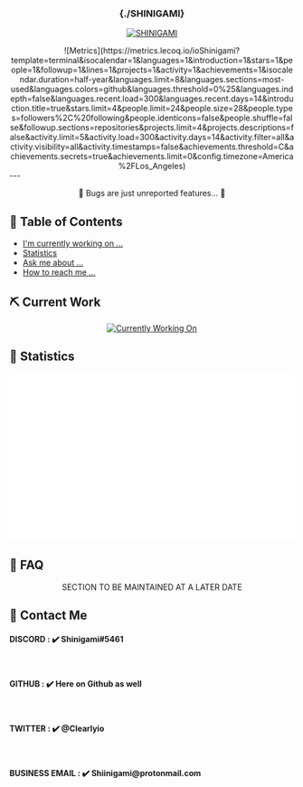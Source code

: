 <h3 align="center">{./SHINIGAMI}</h3>
<p align="center">
  <a href="" rel="noopener">
 <img width=200px height=200px src="https://cdn.discordapp.com/attachments/821973712839639052/821973747765608508/hiclipart.com.png" alt="SHINIGAMI"></a>
</p>
<div align="center">
 ![Metrics](https://metrics.lecoq.io/ioShinigami?template=terminal&isocalendar=1&languages=1&introduction=1&stars=1&people=1&followup=1&lines=1&projects=1&activity=1&achievements=1&isocalendar.duration=half-year&languages.limit=8&languages.sections=most-used&languages.colors=github&languages.threshold=0%25&languages.indepth=false&languages.recent.load=300&languages.recent.days=14&introduction.title=true&stars.limit=4&people.limit=24&people.size=28&people.types=followers%2C%20following&people.identicons=false&people.shuffle=false&followup.sections=repositories&projects.limit=4&projects.descriptions=false&activity.limit=5&activity.load=300&activity.days=14&activity.filter=all&activity.visibility=all&activity.timestamps=false&achievements.threshold=C&achievements.secrets=true&achievements.limit=0&config.timezone=America%2FLos_Angeles)
</div>
---

<p align="center"> 🤖 Bugs are just unreported features... 🤖
    <br> 
</p>

## 📝 Table of Contents

- [I'm currently working on ...](#current_work)
- [Statistics](#stats)
- [Ask me about ...](#faq)
- [How to reach me ...](#contact)

## ⛏️ Current Work <a name = "current_work"></a>
<p align="center">
  <a href="" rel="noopener">
 <img  src="https://i.imgur.com/37KtQYB.png" alt="Currently Working On"></a>
</p>

## 🏁 Statistics <a name = "stats"></a>
<p align="center">
  <a href="" rel="noopener">
 <img  src="https://raw.githubusercontent.com/ioShinigami/github-stats/ca31145536262e91905382603fd5ba4a456dee23/generated/languages.svg" alt="Languages"></a>
</p>

## 🎈 FAQ <a name = "faq"></a>

<p align="center">
SECTION TO BE MAINTAINED AT A LATER DATE
    <br> 
</p>


## 💭 Contact Me <a name = "contact"></a>

<p align="center">
<h4> DISCORD : ✔️ Shinigami#5461 </h4>
  <br> 
<h4> GITHUB : ✔️ Here on Github as well </h4>
  <br> 
<h4> TWITTER : ✔️ @Clearlyio </h4>
  <br> 
<h4> BUSINESS EMAIL : ✔️ Shiinigami@protonmail.com </h4>
    <br> 
</p>




